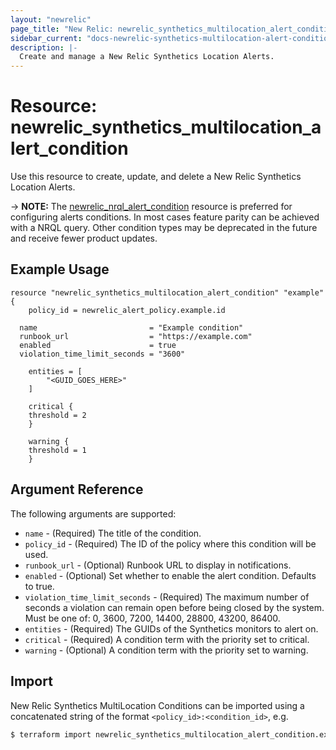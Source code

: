 ```yaml
---
layout: "newrelic"
page_title: "New Relic: newrelic_synthetics_multilocation_alert_condition"
sidebar_current: "docs-newrelic-synthetics-multilocation-alert-condition"
description: |-
  Create and manage a New Relic Synthetics Location Alerts.
---
```


# Resource: newrelic\_synthetics\_multilocation\_alert\_condition

Use this resource to create, update, and delete a New Relic Synthetics Location Alerts.

-> **NOTE:** The [newrelic_nrql_alert_condition](nrql_alert_condition.html) resource is preferred for configuring alerts conditions. In most cases feature parity can be achieved with a NRQL query. Other condition types may be deprecated in the future and receive fewer product updates.

## Example Usage

```hcl
resource "newrelic_synthetics_multilocation_alert_condition" "example" {
	policy_id = newrelic_alert_policy.example.id

  name                         = "Example condition"
  runbook_url                  = "https://example.com"
  enabled                      = true
  violation_time_limit_seconds = "3600"

	entities = [
		"<GUID_GOES_HERE>"
	]

	critical {
    threshold = 2
	}

	warning {
    threshold = 1
	}
```
## Argument Reference

The following arguments are supported:

  * `name` - (Required) The title of the condition.
  * `policy_id` - (Required) The ID of the policy where this condition will be used.
  * `runbook_url` - (Optional) Runbook URL to display in notifications.
  * `enabled` - (Optional) Set whether to enable the alert condition.  Defaults to true.
  * `violation_time_limit_seconds` - (Required) The maximum number of seconds a violation can remain open before being closed by the system.  Must be one of: 0, 3600, 7200, 14400, 28800, 43200, 86400.
  * `entities` - (Required) The GUIDs of the Synthetics monitors to alert on.
  * `critical` - (Required) A condition term with the priority set to critical.
  * `warning` - (Optional) A condition term with the priority set to warning.

## Import

New Relic Synthetics MultiLocation Conditions can be imported using a concatenated string of the format
 `<policy_id>:<condition_id>`, e.g.

```bash
$ terraform import newrelic_synthetics_multilocation_alert_condition.example 12345678:1456
```

